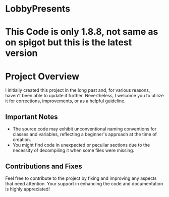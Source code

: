 # LobbyPresents
# This Code is only 1.8.8, not same as on spigot but this is the latest version

# Project Overview

I initially created this project in the long past and, for various reasons, haven't been able to update it further. Nevertheless, I welcome you to utilize it for corrections, improvements, or as a helpful guideline.

## Important Notes

- The source code may exhibit unconventional naming conventions for classes and variables, reflecting a beginner's approach at the time of creation.
- You might find code in unexpected or peculiar sections due to the necessity of decompiling it when some files were missing.

## Contributions and Fixes

Feel free to contribute to the project by fixing and improving any aspects that need attention. Your support in enhancing the code and documentation is highly appreciated!
